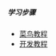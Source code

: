 ##### 学习步骤
- [菜鸟教程](http://www.runoob.com/scala/scala-tutorial.html)
- [开发教程](https://www.shiyanlou.com/courses/490)

